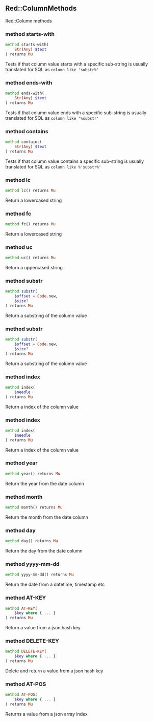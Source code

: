 Red::ColumnMethods
------------------



Red::Column methods

### method starts-with

```raku
method starts-with(
    Str(Any) $text
) returns Mu
```

Tests if that column value starts with a specific sub-string is usually translated for SQL as `column like 'substr%'`

### method ends-with

```raku
method ends-with(
    Str(Any) $text
) returns Mu
```

Tests if that column value ends with a specific sub-string is usually translated for SQL as `column like '%substr'`

### method contains

```raku
method contains(
    Str(Any) $text
) returns Mu
```

Tests if that column value contains a specific sub-string is usually translated for SQL as `column like %'substr%'`

### method lc

```raku
method lc() returns Mu
```

Return a lowercased string

### method fc

```raku
method fc() returns Mu
```

Return a lowercased string

### method uc

```raku
method uc() returns Mu
```

Return a uppercased string

### method substr

```raku
method substr(
    $offset = Code.new,
    $size?
) returns Mu
```

Return a substring of the column value

### method substr

```raku
method substr(
    $offset = Code.new,
    $size?
) returns Mu
```

Return a substring of the column value

### method index

```raku
method index(
    $needle
) returns Mu
```

Return a index of the column value

### method index

```raku
method index(
    $needle
) returns Mu
```

Return a index of the column value

### method year

```raku
method year() returns Mu
```

Return the year from the date column

### method month

```raku
method month() returns Mu
```

Return the month from the date column

### method day

```raku
method day() returns Mu
```

Return the day from the date column

### method yyyy-mm-dd

```raku
method yyyy-mm-dd() returns Mu
```

Return the date from a datetime, timestamp etc

### method AT-KEY

```raku
method AT-KEY(
    $key where { ... }
) returns Mu
```

Return a value from a json hash key

### method DELETE-KEY

```raku
method DELETE-KEY(
    $key where { ... }
) returns Mu
```

Delete and return a value from a json hash key

### method AT-POS

```raku
method AT-POS(
    $key where { ... }
) returns Mu
```

Returns a value from a json array index

